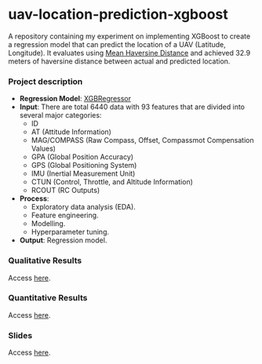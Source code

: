 # uav-location-prediction-xgboost
A repository containing my experiment on implementing XGBoost to create a regression model that can predict the location of a UAV (Latitude, Longitude). It evaluates using [Mean Haversine Distance](https://scikit-learn.org/stable/modules/generated/sklearn.metrics.pairwise.haversine_distances.html) and achieved 32.9 meters of haversine distance between actual and predicted location. 

### Project description
- **Regression Model**: [XGBRegressor](https://xgboost.readthedocs.io/en/stable/python/python_api.html)
- **Input**: There are total 6440 data with 93 features that are divided into several major categories:
  -  ID 
  -  AT (Attitude Information)
  -  MAG/COMPASS (Raw Compass, Offset, Compassmot Compensation Values) 
  -  GPA (Global Position Accuracy) 
  -  GPS (Global Positioning System) 
  -  IMU (Inertial Measurement Unit)
  -  CTUN (Control, Throttle, and Altitude Information)
  -  RCOUT (RC Outputs)
- **Process**: 
    - Exploratory data analysis (EDA).
    - Feature engineering.
    - Modelling.
    - Hyperparameter tuning.
- **Output**: Regression model.

### Qualitative Results
Access [here](https://docs.google.com/presentation/d/1-lOVgvx8cGY_L6kdVJMzXjZ358zcaZiU-wlkSrUikIY/edit?usp=sharing).

### Quantitative Results
Access [here](https://docs.google.com/presentation/d/1-lOVgvx8cGY_L6kdVJMzXjZ358zcaZiU-wlkSrUikIY/edit?usp=sharing).

### Slides
Access [here](https://docs.google.com/presentation/d/1-lOVgvx8cGY_L6kdVJMzXjZ358zcaZiU-wlkSrUikIY/edit?usp=sharing).
